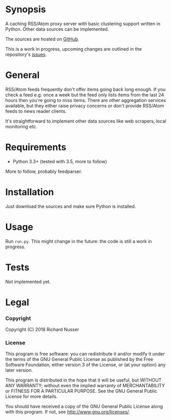 # Synopsis

A caching RSS/Atom proxy server with basic clustering support written in Python. Other data sources can be implemented.

The sources are hosted on [GitHub](https://github.com/rinusser/FeedTrough).

This is a work in progress, upcoming changes are outlined in the repository's [issues](https://github.com/rinusser/FeedTrough/issues).


# General

RSS/Atom feeds frequently don't offer items going back long enough. If you check a feed e.g. once a week but the feed
only lists items from the last 24 hours then you're going to miss items. There are other aggregation services
available, but they either raise privacy concerns or don't provide RSS/Atom feeds to news reader clients.

It's straightforward to implement other data sources like web scrapers, local monitoring etc.


# Requirements

* Python 3.3+ (tested with 3.5, more to follow)

More to follow, probably feedparser.


# Installation

Just download the sources and make sure Python is installed.


# Usage

Run `run.py`. This might change in the future: the code is still a work in progress.


# Tests

Not implemented yet.


# Legal

### Copyright

Copyright (C) 2018 Richard Nusser

### License

This program is free software: you can redistribute it and/or modify
it under the terms of the GNU General Public License as published by
the Free Software Foundation, either version 3 of the License, or
(at your option) any later version.

This program is distributed in the hope that it will be useful,
but WITHOUT ANY WARRANTY; without even the implied warranty of
MERCHANTABILITY or FITNESS FOR A PARTICULAR PURPOSE.  See the
GNU General Public License for more details.

You should have received a copy of the GNU General Public License
along with this program. If not, see <http://www.gnu.org/licenses/>.
